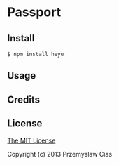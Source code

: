# Passport


## Install

    $ npm install heyu

## Usage

## Credits


## License

[The MIT License](http://opensource.org/licenses/MIT)

Copyright (c) 2013 Przemyslaw Cias
